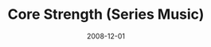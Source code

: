 ---
layout: music 
title: "Core Strength (Series Music)"
date: 2008-12-01 
description: "Music from the Core Strength series."
audio: "http://s3.amazonaws.com/crossroads-media/music/audio/CoreStrength-series.mp3"
audio-duration: "10:12"
tag: 
 - series-music
 - core-strength
src: "http://s3.amazonaws.com/crossroads-media/images/DefaultVideoImage.jpg"
---